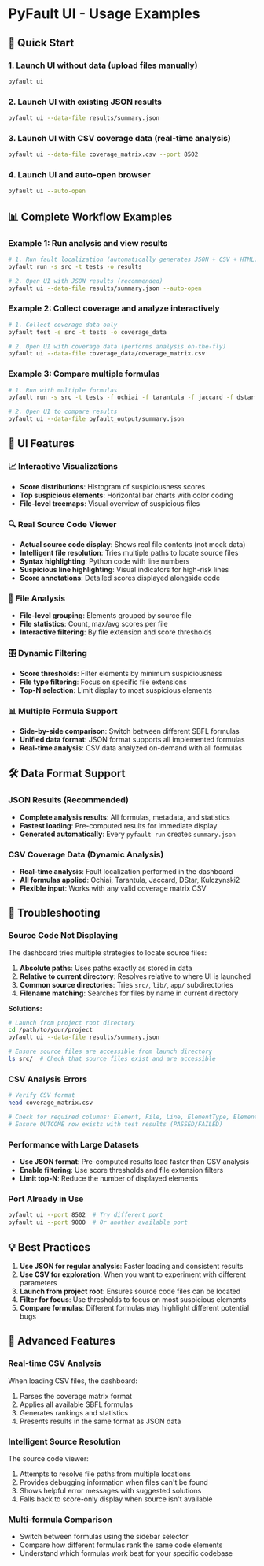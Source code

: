 # PyFault UI - Usage Examples

## 🚀 Quick Start

### 1. Launch UI without data (upload files manually)
```bash
pyfault ui
```

### 2. Launch UI with existing JSON results
```bash
pyfault ui --data-file results/summary.json
```

### 3. Launch UI with CSV coverage data (real-time analysis)
```bash
pyfault ui --data-file coverage_matrix.csv --port 8502
```

### 4. Launch UI and auto-open browser
```bash
pyfault ui --auto-open
```

## 📊 Complete Workflow Examples

### Example 1: Run analysis and view results
```bash
# 1. Run fault localization (automatically generates JSON + CSV + HTML)
pyfault run -s src -t tests -o results

# 2. Open UI with JSON results (recommended)
pyfault ui --data-file results/summary.json --auto-open
```

### Example 2: Collect coverage and analyze interactively  
```bash
# 1. Collect coverage data only
pyfault test -s src -t tests -o coverage_data

# 2. Open UI with coverage data (performs analysis on-the-fly)
pyfault ui --data-file coverage_data/coverage_matrix.csv
```

### Example 3: Compare multiple formulas
```bash
# 1. Run with multiple formulas
pyfault run -s src -t tests -f ochiai -f tarantula -f jaccard -f dstar

# 2. Open UI to compare results
pyfault ui --data-file pyfault_output/summary.json
```

## 🎯 UI Features

### 📈 Interactive Visualizations
- **Score distributions**: Histogram of suspiciousness scores
- **Top suspicious elements**: Horizontal bar charts with color coding
- **File-level treemaps**: Visual overview of suspicious files

### 🔍 Real Source Code Viewer
- **Actual source code display**: Shows real file contents (not mock data)
- **Intelligent file resolution**: Tries multiple paths to locate source files
- **Syntax highlighting**: Python code with line numbers
- **Suspicious line highlighting**: Visual indicators for high-risk lines
- **Score annotations**: Detailed scores displayed alongside code

### 📁 File Analysis
- **File-level grouping**: Elements grouped by source file
- **File statistics**: Count, max/avg scores per file
- **Interactive filtering**: By file extension and score thresholds

### 🎛️ Dynamic Filtering
- **Score thresholds**: Filter elements by minimum suspiciousness
- **File type filtering**: Focus on specific file extensions
- **Top-N selection**: Limit display to most suspicious elements

### 📊 Multiple Formula Support
- **Side-by-side comparison**: Switch between different SBFL formulas
- **Unified data format**: JSON format supports all implemented formulas
- **Real-time analysis**: CSV data analyzed on-demand with all formulas

## 🛠️ Data Format Support

### JSON Results (Recommended)
- **Complete analysis results**: All formulas, metadata, and statistics
- **Fastest loading**: Pre-computed results for immediate display
- **Generated automatically**: Every `pyfault run` creates `summary.json`

### CSV Coverage Data (Dynamic Analysis)
- **Real-time analysis**: Fault localization performed in the dashboard
- **All formulas applied**: Ochiai, Tarantula, Jaccard, DStar, Kulczynski2
- **Flexible input**: Works with any valid coverage matrix CSV

## 🚨 Troubleshooting

### Source Code Not Displaying
The dashboard tries multiple strategies to locate source files:

1. **Absolute paths**: Uses paths exactly as stored in data
2. **Relative to current directory**: Resolves relative to where UI is launched
3. **Common source directories**: Tries `src/`, `lib/`, `app/` subdirectories
4. **Filename matching**: Searches for files by name in current directory

**Solutions:**
```bash
# Launch from project root directory
cd /path/to/your/project
pyfault ui --data-file results/summary.json

# Ensure source files are accessible from launch directory
ls src/  # Check that source files exist and are accessible
```

### CSV Analysis Errors
```bash
# Verify CSV format
head coverage_matrix.csv

# Check for required columns: Element, File, Line, ElementType, ElementName, test columns
# Ensure OUTCOME row exists with test results (PASSED/FAILED)
```

### Performance with Large Datasets
- **Use JSON format**: Pre-computed results load faster than CSV analysis
- **Enable filtering**: Use score thresholds and file extension filters
- **Limit top-N**: Reduce the number of displayed elements

### Port Already in Use
```bash
pyfault ui --port 8502  # Try different port
pyfault ui --port 9000  # Or another available port
```

## 💡 Best Practices

1. **Use JSON for regular analysis**: Faster loading and consistent results
2. **Use CSV for exploration**: When you want to experiment with different parameters
3. **Launch from project root**: Ensures source code files can be located
4. **Filter for focus**: Use thresholds to focus on most suspicious elements
5. **Compare formulas**: Different formulas may highlight different potential bugs

## 🔧 Advanced Features

### Real-time CSV Analysis
When loading CSV files, the dashboard:
1. Parses the coverage matrix format
2. Applies all available SBFL formulas
3. Generates rankings and statistics
4. Presents results in the same format as JSON data

### Intelligent Source Resolution
The source code viewer:
1. Attempts to resolve file paths from multiple locations
2. Provides debugging information when files can't be found
3. Shows helpful error messages with suggested solutions
4. Falls back to score-only display when source isn't available

### Multi-formula Comparison
- Switch between formulas using the sidebar selector
- Compare how different formulas rank the same code elements
- Understand which formulas work best for your specific codebase
